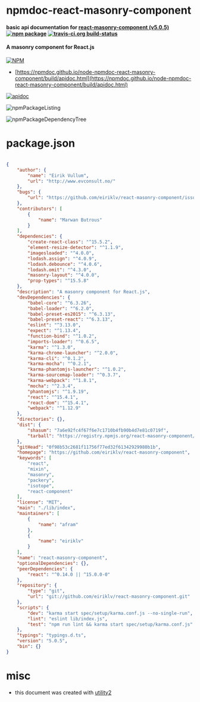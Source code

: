 # npmdoc-react-masonry-component

#### basic api documentation for  [react-masonry-component (v5.0.5)](https://github.com/eiriklv/react-masonry-component)  [![npm package](https://img.shields.io/npm/v/npmdoc-react-masonry-component.svg?style=flat-square)](https://www.npmjs.org/package/npmdoc-react-masonry-component) [![travis-ci.org build-status](https://api.travis-ci.org/npmdoc/node-npmdoc-react-masonry-component.svg)](https://travis-ci.org/npmdoc/node-npmdoc-react-masonry-component)

#### A masonry component for React.js

[![NPM](https://nodei.co/npm/react-masonry-component.png?downloads=true&downloadRank=true&stars=true)](https://www.npmjs.com/package/react-masonry-component)

- [https://npmdoc.github.io/node-npmdoc-react-masonry-component/build/apidoc.html](https://npmdoc.github.io/node-npmdoc-react-masonry-component/build/apidoc.html)

[![apidoc](https://npmdoc.github.io/node-npmdoc-react-masonry-component/build/screenCapture.buildCi.browser.%252Ftmp%252Fbuild%252Fapidoc.html.png)](https://npmdoc.github.io/node-npmdoc-react-masonry-component/build/apidoc.html)

![npmPackageListing](https://npmdoc.github.io/node-npmdoc-react-masonry-component/build/screenCapture.npmPackageListing.svg)

![npmPackageDependencyTree](https://npmdoc.github.io/node-npmdoc-react-masonry-component/build/screenCapture.npmPackageDependencyTree.svg)



# package.json

```json

{
    "author": {
        "name": "Eirik Vullum",
        "url": "http://www.evconsult.no/"
    },
    "bugs": {
        "url": "https://github.com/eiriklv/react-masonry-component/issues"
    },
    "contributors": [
        {
            "name": "Marwan Butrous"
        }
    ],
    "dependencies": {
        "create-react-class": "^15.5.2",
        "element-resize-detector": "^1.1.9",
        "imagesloaded": "^4.0.0",
        "lodash.assign": "^4.0.9",
        "lodash.debounce": "^4.0.6",
        "lodash.omit": "^4.3.0",
        "masonry-layout": "^4.0.0",
        "prop-types": "^15.5.8"
    },
    "description": "A masonry component for React.js",
    "devDependencies": {
        "babel-core": "^6.3.26",
        "babel-loader": "^6.2.0",
        "babel-preset-es2015": "^6.3.13",
        "babel-preset-react": "^6.3.13",
        "eslint": "^3.13.0",
        "expect": "^1.13.4",
        "function-bind": "^1.0.2",
        "imports-loader": "^0.6.5",
        "karma": "^1.3.0",
        "karma-chrome-launcher": "^2.0.0",
        "karma-cli": "^0.1.2",
        "karma-mocha": "^0.2.1",
        "karma-phantomjs-launcher": "^1.0.2",
        "karma-sourcemap-loader": "^0.3.7",
        "karma-webpack": "^1.8.1",
        "mocha": "^2.3.4",
        "phantomjs": "^1.9.19",
        "react": "^15.4.1",
        "react-dom": "^15.4.1",
        "webpack": "^1.12.9"
    },
    "directories": {},
    "dist": {
        "shasum": "7a6e92fc4f67f6e7c1710b4fb90b4d7e81c0719f",
        "tarball": "https://registry.npmjs.org/react-masonry-component/-/react-masonry-component-5.0.5.tgz"
    },
    "gitHead": "0f98b53c2681f11756f77ed32f61342929980b1b",
    "homepage": "https://github.com/eiriklv/react-masonry-component",
    "keywords": [
        "react",
        "mixin",
        "masonry",
        "packery",
        "isotope",
        "react-component"
    ],
    "license": "MIT",
    "main": "./lib/index",
    "maintainers": [
        {
            "name": "afram"
        },
        {
            "name": "eiriklv"
        }
    ],
    "name": "react-masonry-component",
    "optionalDependencies": {},
    "peerDependencies": {
        "react": "^0.14.0 || ^15.0.0-0"
    },
    "repository": {
        "type": "git",
        "url": "git://github.com/eiriklv/react-masonry-component.git"
    },
    "scripts": {
        "dev": "karma start spec/setup/karma.conf.js --no-single-run",
        "lint": "eslint lib/index.js",
        "test": "npm run lint && karma start spec/setup/karma.conf.js"
    },
    "typings": "typings.d.ts",
    "version": "5.0.5",
    "bin": {}
}
```



# misc
- this document was created with [utility2](https://github.com/kaizhu256/node-utility2)
